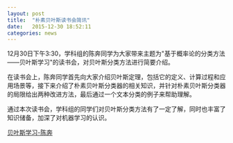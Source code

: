 ```yaml
---
layout: post
title:  "朴素贝叶斯读书会简讯"
date:   2015-12-30 18:52:11
categories: news
---
```


12月30日下午3:30，学科组的陈奔同学为大家带来主题为"基于概率论的分类方法——贝叶斯学习"的读书会，对贝叶斯分类方法进行简要介绍。

在读书会上，陈奔同学首先向大家介绍贝叶斯定理，包括它的定义、计算过程和应用场景等，接下来介绍了朴素贝叶斯分类器的相关知识，并针对朴素贝叶斯分类器的局限给出两种改进方法，最后通过一个文本分类的例子来帮助理解。

通过本次读书会，学科组的同学们对贝叶斯分类方法有了一定了解，同时也丰富了知识储备，加深了对机器学习的认识。

<a href ="{{site.url}}/files/2015-12-23-1.pptx">贝叶斯学习-陈奔</a>
